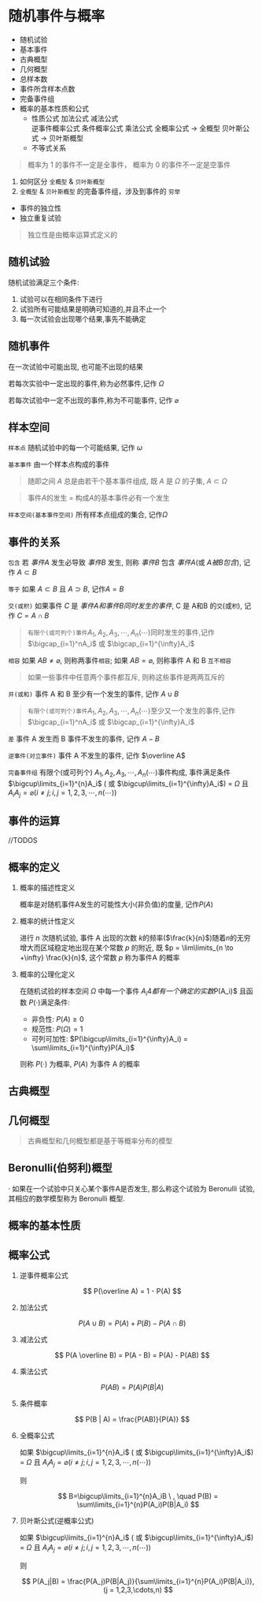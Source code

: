 # 随机事件与概率

* 随机试验
* 基本事件
* 古典概型
* 几何概型
* 总样本数
* 事件所含样本点数
* 完备事件组
* 概率的基本性质和公式
  * 性质公式
      加法公式
      减法公式  
      逆事件概率公式
      条件概率公式
      乘法公式
      全概率公式 -> 全概型
      贝叶斯公式 -> 贝叶斯概型
  * 不等式关系

> 概率为 1 的事件不一定是全事件， 概率为 0 的事件不一定是空事件

1. 如何区分 `全概型` & `贝叶斯概型`
2. `全概型` & `贝叶斯概型` 的完备事件组，涉及到事件的 `穷举`

* 事件的独立性
* 独立重复试验

> 独立性是由概率运算式定义的

## 随机试验

随机试验满足三个条件:

1. 试验可以在相同条件下进行
2. 试验所有可能结果是明确可知道的,并且不止一个
3. 每一次试验会出现哪个结果,事先不能确定

## 随机事件

在一次试验中可能出现, 也可能不出现的结果

若每次实验中一定出现的事件,称为必然事件,记作$\ \Omega$

若每次试验中一定不出现的事件,称为不可能事件, 记作$\ \varnothing$

## 样本空间

`样本点` 随机试验中的每一个可能结果, 记作 $\omega$

`基本事件` 由一个样本点构成的事件

> 随即之间 $A$ 总是由若干个基本事件组成, 既 $A$ 是 $\Omega$ 的子集, $A \subset \Omega$

>事件$A$的发生 $=$ 构成$A$的基本事件必有一个发生

`样本空间(基本事件空间)` 所有样本点组成的集合, 记作$\Omega$

## 事件的关系

`包含` 若 $事件A$ 发生必导致 $事件B$ 发生, 则称 $事件B$ 包含 $事件A$(或 $A被B包含$), 记作 $A \subset B$

`等于` 如果 $A \subset B$ 且 $A \supset B$, 记作$A=B$

`交(或积)` 如果事件 $C$ 是 $事件A和事件B同时发生的事件$, C 是 A和B 的`交`(或`积`), 记作 $C=A \cap B$

> `有限个(或可列个)事件`$A_1, A_2, A_3, \cdots, A_n (\cdots)$同时发生的事件,记作 $\bigcap_{i=1}^nA_i$ 或 $\bigcap_{i=1}^{\infty}A_i$

`相容` 如果 $AB \ne \varnothing$, 则称两事件`相容`; 如果 $AB = \varnothing$, 则称事件 A 和 B `互不相容`

> 如果一些事件中任意两个事件都互斥, 则称这些事件是两两互斥的

`并(或和)` 事件 A 和 B 至少有一个发生的事件, 记作 $A \cup B$

> `有限个(或可列个)事件`$A_1, A_2, A_3, \cdots, A_n (\cdots)$至少又一个发生的事件,记作 $\bigcap_{i=1}^nA_i$ 或 $\bigcap_{i=1}^{\infty}A_i$

`差` 事件 A 发生而 B 事件不发生的事件, 记作 $A - B$

`逆事件(对立事件)` 事件 A 不发生的事件, 记作 $\overline A$

`完备事件组` 有限个(或可列个) $A_1, A_2, A_3, \cdots, A_n (\cdots)$事件构成, 事件满足条件 $\bigcup\limits_{i=1}^{n}A_i$ ( 或 $\bigcup\limits_{i=1}^{\infty}A_i$) = $\Omega$ 且 $A_iA_j = \varnothing(i \ne j; i,j = 1,2,3, \cdots,n(\cdots))$

## 事件的运算

//TODOS

## 概率的定义

1. 概率的描述性定义

    概率是对随机事件A发生的可能性大小(非负值)的度量, 记作$P(A)$

2. 概率的统计性定义

    进行 $n$ 次随机试验, 事件 A 出现的次数 $k$的频率($\frac{k}{n}$)随着$n$的无穷增大而区域稳定地出现在某个常数 $p$ 的附近, 既 $p = \lim\limits_{n \to +\infty} \frac{k}{n}$, 这个常数 $p$ 称为事件A 的概率

3. 概率的公理化定义

    在随机试验的样本空间 $\Omega$ 中每一个事件 $A_i4 都有一个确定的实数$P(A_i)$ 且函数 $P( \cdot )$满足条件:

      * 非负性: $P(A) \ge 0$
      * 规范性: $P(\Omega) = 1$
      * 可列可加性: $P(\bigcup\limits_{i=1}^{\infty}A_i) = \sum\limits_{i=1}^{\infty}P(A_i)$

    则称 $P( \cdot )$ 为概率, $P(A)$ 为事件 A 的概率

## 古典概型

## 几何概型

> 古典概型和几何概型都是基于等概率分布的模型

## Beronulli(伯努利)概型

·
  如果在一个试验中只关心某个事件A是否发生, 那么称这个试验为 Beronulli 试验, 其相应的数学模型称为 Beronulli 概型.

## 概率的基本性质

## 概率公式

1. 逆事件概率公式

  $$
  P(\overline A) = 1 - P(A)
  $$

2. 加法公式

  $$
  P(A \cup B) = P(A) + P(B) - P(A \cap B)
  $$

3. 减法公式

  $$
  P(A \overline B) = P(A - B) = P(A) - P(AB)
  $$

4. 乘法公式

  $$
  P(AB) = {P(A)}{P(B|A)}
  $$

5. 条件概率

  $$
  P(B | A) = \frac{P(AB)}{P(A)}
  $$

6. 全概率公式

    如果 $\bigcup\limits_{i=1}^{n}A_i$ ( 或 $\bigcup\limits_{i=1}^{\infty}A_i$) = $\Omega$ 且 $A_iA_j = \varnothing(i \ne j; i,j = 1,2,3, \cdots,n(\cdots))$

    则

    $$
    B=\bigcup\limits_{i=1}^{n}A_iB \ , \quad P(B) = \sum\limits_{i=1}^{n}P(A_i)P(B|A_i)
    $$

7. 贝叶斯公式(逆概率公式)

    如果 $\bigcup\limits_{i=1}^{n}A_i$ ( 或 $\bigcup\limits_{i=1}^{\infty}A_i$) = $\Omega$ 且 $A_iA_j = \varnothing(i \ne j; i,j = 1,2,3, \cdots,n(\cdots))$

    则

    $$
    P(A_j|B) = \frac{P(A_j)P(B|A_j)}{\sum\limits_{i=1}^{n}P(A_i)P(B|A_i)}, (j = 1,2,3,\cdots,n)
    $$
